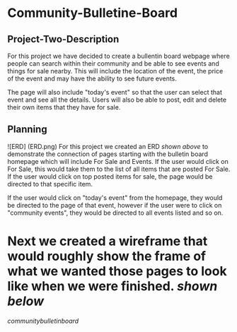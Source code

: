 
# Community-Bulletine-Board

## Project-Two-Description
For this project we have decided to create a bullentin board webpage where people can search within their community and be able to see events and things for sale nearby. This will include the location of the event, the price of the event and may have the ability to see future events. 

The page will also include "today's event" so that the user can select that event and see all the details. Users will also be able to post, edit and delete their own items that they have for sale.

## Planning
![ERD] (ERD.png)
For this project we created an ERD *shown above* to demonstrate the connection of pages starting with the bulletin board homepage which will include For Sale and Events. If the user would click on For Sale, this would take them to the list of all items that are posted For Sale. If the user would click on top posted items for sale, the page would be directed to that specific item.

If the user would click on "today's event" from the homepage, they would be directed to the page of that event, however if the user were to click on "community events", they would be directed to all events listed and so on.

Next we created a wireframe that would roughly show the frame of what we wanted those pages to look like when we were finished. <em>shown <em>below
=======
communitybulletinboard

